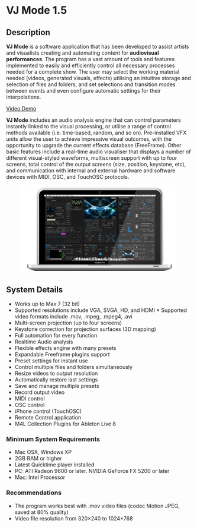 # VJ Mode 1.5

## Description

**VJ Mode** is a software application that has been developed to assist artists and visualists creating and automating content for **audiovisual performances**. The program has a vast amount of tools and features implemented to easily and efficiently control all necessary processes needed for a complete show. The user may select the working material needed (videos, generated visuals, effects) utilising an intuitive storage and selection of files and folders, and set selections and transition modes between events and even configure automatic settings for their interpolations.

[Video Demo](https://youtu.be/tHwt0yMuaNc)


**VJ Mode** includes an audio analysis engine that can control parameters instantly linked to the visual processing, or utilise a range of control methods available (i.e. time-based, random, and so on). Pre-installed VFX units allow the user to achieve impressive visual outcomes, with the opportunity to upgrade the current effects database (FreeFrame). Other basic features include a real-time audio visualiser that displays a number of different visual-styled waveforms, multiscreen support with up to four screens, total control of the output screens (size, position, keystone, etc), and communication with internal and external hardware and software devices with MIDI, OSC, and TouchOSC protocols.

<p align="center">
<img alt="VJ Mode" src="assets/macbookVJMode.png" width="420" />
</p>

## System Details
* Works up to Max 7 (32 bit)
* Supported resolutions include VGA, SVGA, HD, and HDMI * Supported video formats include .mov, .mpeg, .mpeg4, .avi
* Multi-screen projection (up to four screens)
* Keystone correction for projection surfaces (3D mapping)
* Full automation for every function
* Realtime Audio analysis
* Flexible effects engine with many presets
* Expandable Freeframe plugins support
* Preset settings for instant use
* Control multiple files and folders simultaneously
* Resize videos to output resolution
* Automatically restore last settings
* Save and manage multiple presets
* Record output video
* MIDI control
* OSC control
* iPhone control (TouchOSC)
* Remote Control application
* M4L Collection Plugins for Ableton Live 8

### Minimum System Requirements
* Mac OSX, Windows XP
* 2GB RAM or higher
* Latest Quicktime player installed
* PC: ATI Radeon 9600 or later. NVIDIA GeForce FX 5200 or later
* Mac: Intel Processor

### Recommendations
* The program works best with .mov video files (codec Motion JPEG, saved at 80% quality)
* Video file resolution from 320×240 to 1024×768

